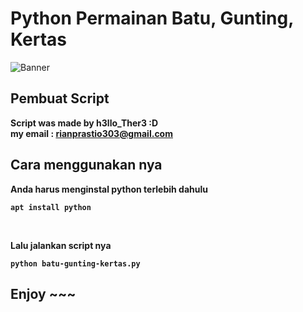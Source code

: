 # Python Permainan Batu, Gunting, Kertas
![Banner](https://miro.medium.com/max/4264/1*FAIuem8M9trReHQRAORDng.png)

## Pembuat Script
<b>Script was made by h3llo_Ther3 :D</b><br>
<b>my email : rianprastio303@gmail.com<b>
<br>

## Cara menggunakan nya
  <p><b>Anda harus menginstal python terlebih dahulu</b></p>
    
    apt install python
  <br>
  <p><b>Lalu jalankan script nya</b></p>
  
    python batu-gunting-kertas.py
    
  ## Enjoy ~~~
